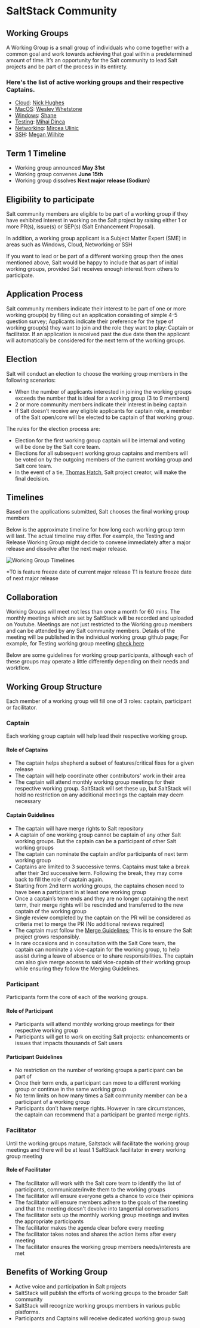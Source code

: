 # SaltStack Community

## Working Groups

A Working Group is a small group of individuals who come together with a common goal and work towards achieving that goal within a predetermined amount of time. It’s an opportunity for the Salt community to lead Salt projects and be part of the process in its entirety.

### Here's the list of active working groups and their respective Captains.
* [Cloud](https://github.com/saltstack/community/tree/master/working_groups/wg-Cloud): [Nick Hughes](https://github.com/nicholasmhughes)
* [MacOS](https://github.com/saltstack/community/tree/master/working_groups/wg-MacOS): [Wesley Whetstone](https://github.com/weswhet)
* [Windows](https://github.com/saltstack/community/tree/master/working_groups/wg-Windows): [Shane](https://github.com/twangboy)
* [Testing](https://github.com/saltstack/community/tree/master/working_groups/wg-Testing): [Mihai Dinca](https://github.com/dincamihai)
* [Networking](https://github.com/saltstack/community/tree/master/working_groups/wg-Networking): [Mircea Ulinic](None)
* [SSH](https://github.com/saltstack/community/tree/master/working_groups/wg-SSH): [Megan Wilhite](https://github.com/ch3ll)

## Term 1 Timeline
* Working group announced **May 31st**
* Working group convenes **June 15th**
* Working group dissolves **Next major release (Sodium)**

## Eligibility to participate

Salt community members are eligible to be part of a working group if they have exhibited interest in working on the Salt project by raising either 1 or more PR(s), issue(s) or SEP(s) (Salt Enhancement Proposal).

In addition, a working group applicant is a Subject Matter Expert (SME) in areas such as Windows, Cloud, Networking or SSH

If you want to lead or be part of a different working group then the ones mentioned above, Salt would be happy to include that as part of initial working groups, provided Salt receives enough interest from others to participate.

## Application Process

Salt community members indicate their interest to be part of one or more working group(s) by filling out an application consisting of simple 4-5 question survey; Applicants indicate their preference for the type of working group(s) they want to join and the role they want to play: Captain or facilitator. If an application is received past the due date then the applicant will automatically be considered for the next term of the working groups.

## Election

Salt will conduct an election to choose the working group members in the following scenarios:
- When the number of applicants interested in joining the working groups exceeds the number that is ideal for a working group (3 to 9 members)
- 2 or more community members indicate their interest in being captain
- If Salt doesn’t receive any eligible applicants for captain role, a member of the Salt open/core will be elected to be captain of that working group.

The rules for the election process are:
- Election for the first working group captain will be internal and voting will be done by the Salt core team.
- Elections for all subsequent working group captains and members will be voted on by the outgoing members of the current working group and Salt core team.
- In the event of a tie, [Thomas Hatch](https://github.com/thatch45), Salt project creator, will make the final decision.

## Timelines

Based on the applications submitted, Salt chooses the final working group members

Below is the approximate timeline for how long each working group term will last. The actual timeline may differ. For example, the Testing and Release Working Group might decide to convene immediately after a major release and dissolve after the next major release.

![Working Group Timelines](./doc/diagrams/Working-group-timelines.svg)



*T0 is feature freeze date of current major release
 T1 is feature freeze date of next major release


## Collaboration
Working Groups will meet not less than once a month for 60 mins. The monthly meetings which are set by SaltStack will be recorded and uploaded on Youtube. Meetings are not just restricted to the Working group members and can be attended by any Salt community members. Details of the meeting will be published in the individual working group github page; For example, for Testing working group meeting [check here](https://github.com/saltstack/community/tree/master/working_groups/wg-Testing)

Below are some guidelines for working group participants, although each of these groups may operate a little differently depending on their needs and workflow.

## Working Group Structure

Each member of a working group will fill one of 3 roles: captain, participant or facilitator.

### Captain

Each working group captain will help lead their respective working group.

#### Role of Captains
- The captain helps shepherd a subset of features/critical fixes for a given release
- The captain will help coordinate other contributors' work in their area
- The captain will attend monthly working group meetings for their respective working group. SaltStack will set these up, but SaltStack will hold no restriction on any additional meetings the captain may deem necessary

#### Captain Guidelines

- The captain will have merge rights to Salt repository
- A captain of one working group cannot be captain of any other Salt working groups. But the captain can be a participant of other Salt working groups
- The captain can nominate the captain and/or participants of next term working group
- Captains are limited to 3 successive terms. Captains must take a break after their 3rd successive term. Following the break, they may come back to fill the role of captain again.
- Starting from 2nd term working groups, the captains chosen need to have been a participant in at least one working group
- Once a captain’s term ends and they are no longer captaining the next term, their merge rights will be rescinded and transferred to the new captain of the working group
- Single review completed by the captain on the PR will be considered as criteria met to merge the PR (No additional reviews required)
- The captain must follow the [Merge Guidelines](https://github.com/saltstack/salt-enhancement-proposals/); This is to ensure the Salt project grows responsibly.
- In rare occasions and in consultation with the Salt Core team, the captain can nominate a vice-captain for the working group, to help assist during a leave of absence or to share responsibilities. The captain can also give merge access to said vice-captain of their working group while ensuring they follow the Merging Guidelines.


### Participant

Participants form the core of each of the working groups.

#### Role of Participant
- Participants will attend monthly working group meetings for their respective working group
- Participants will get to work on exciting Salt projects: enhancements or issues that impacts thousands of Salt users

#### Participant Guidelines
- No restriction on the number of working groups a participant can be part of
- Once their term ends, a participant can move to a different working group or continue in the same working group
- No term limits on how many times a Salt community member can be a participant of a working group
- Participants don’t have merge rights. However in rare circumstances, the captain can recommend that a participant be granted merge rights.


### Facilitator

Until the working groups mature, Saltstack will facilitate the working group meetings and there will be at least 1 SaltStack facilitator in every working group meeting

#### Role of Facilitator
- The facilitator will work with the Salt core team to identify the list of participants, communicate/invite them to the working groups
- The facilitator will ensure everyone gets a chance to voice their opinions
- The facilitator will ensure members adhere to the goals of the meeting and that the meeting doesn't devolve into tangential conversations
- The facilitator sets up the monthly working group meetings and invites the appropriate participants
- The facilitator makes the agenda clear before every meeting
- The facilitator takes notes and shares the action items after every meeting
- The facilitator ensures the working group members needs/interests are met


## Benefits of Working Group

- Active voice and participation in Salt projects
- SaltStack will publish the efforts of working groups to the broader Salt community
- SaltStack will recognize working groups members in various public platforms.
- Participants and Captains will receive dedicated working group swag
